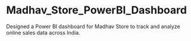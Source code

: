 # Madhav_Store_PowerBI_Dashboard

Designed a Power BI dashboard for Madhav Store to track and analyze online sales data across India.

